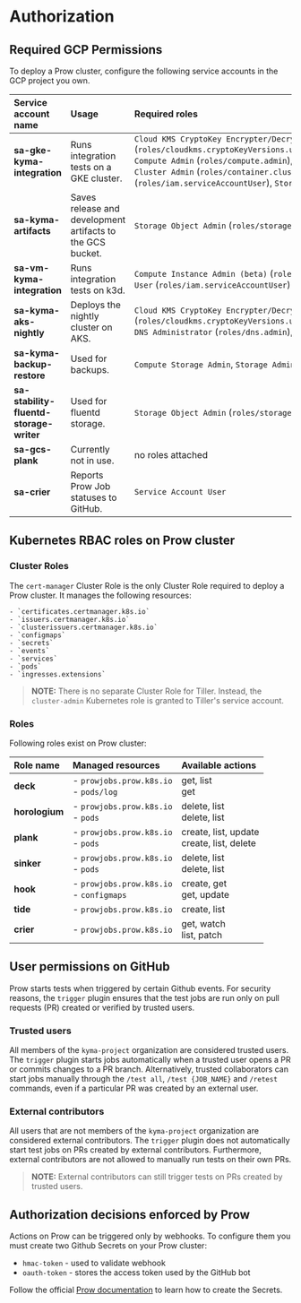 # Authorization

## Required GCP Permissions

To deploy a Prow cluster, configure the following service accounts in the GCP project you own.

| Service account name          | Usage                                                      | Required roles |
| :---------------------------- | :----------------------------------------------------------| :------------- |
| **sa-gke-kyma-integration**   | Runs integration tests on a GKE cluster. | `Cloud KMS CryptoKey Encrypter/Decrypter` (`roles/cloudkms.cryptoKeyVersions.useToDecrypt`,`roles/cloudkms.cryptoKeyVersions.useToEncrypt`,`roles/resourcemanager.projects.get`), `Compute Admin` (`roles/compute.admin`), `Compute Network Admin`,`Kubernetes Engine Admin` (`roles/container.admin`), `Kubernetes Engine Cluster Admin` (`roles/container.clusterAdmin`), `DNS Administrator` (`roles/dns.admin`), `Service Account User` (`roles/iam.serviceAccountUser`), `Storage Admin` (`roles/storage.admin`)
| **sa-kyma-artifacts**         | Saves release and development artifacts to the GCS bucket. | `Storage Object Admin` (`roles/storage.objectAdmin`)
| **sa-vm-kyma-integration**    | Runs integration tests on k3d. | `Compute Instance Admin (beta)` (`roles/compute.instanceAdmin`), `Compute OS Admin Login` (`roles/compute.osAdminLogin`), `Service Account User` (`roles/iam.serviceAccountUser`)
| **sa-kyma-aks-nightly** | Deploys the nightly cluster on AKS. | `Cloud KMS CryptoKey Encrypter/Decrypter` (`roles/cloudkms.cryptoKeyVersions.useToDecrypt`,`roles/cloudkms.cryptoKeyVersions.useToEncrypt`,`roles/resourcemanager.projects.get`), `DNS Administrator` (`roles/dns.admin`), `Storage Object Admin` (`roles/storage.objectAdmin`)
| **sa-kyma-backup-restore** | Used for backups. | `Compute Storage Admin`, `Storage Admin` (`roles/storage.admin`), `Storage Object Admin` (`roles/storage.objectAdmin`)
| **sa-stability-fluentd-storage-writer** | Used for fluentd storage. |  `Storage Object Admin` (`roles/storage.objectAdmin`)
| **sa-gcs-plank**              | Currently not in use. | no roles attached
| **sa-crier**                  | Reports Prow Job statuses to GitHub. | `Service Account User` |


## Kubernetes RBAC roles on Prow cluster

### Cluster Roles

The `cert-manager` Cluster Role is the only Cluster Role required to deploy a Prow cluster. It manages the following resources:

    - `certificates.certmanager.k8s.io` 
    - `issuers.certmanager.k8s.io`
    - `clusterissuers.certmanager.k8s.io`
    - `configmaps`
    - `secrets`
    - `events`
    - `services`
    - `pods`
    - `ingresses.extensions`

> **NOTE:** There is no separate Cluster Role for Tiller. Instead, the `cluster-admin` Kubernetes role is granted to Tiller's service account.

### Roles

Following roles exist on Prow cluster:

| Role name   | Managed resources | Available actions |
| :---------- | :---------------- | :-------------- |
| **deck** | - `prowjobs.prow.k8s.io`  <br> - `pods/log` | get, list <br> get |
| **horologium** | - `prowjobs.prow.k8s.io`  <br> - `pods` | delete, list <br> delete, list |
| **plank** | - `prowjobs.prow.k8s.io` <br> - `pods` | create, list, update <br> create, list, delete |
| **sinker** | - `prowjobs.prow.k8s.io` <br> - `pods` | delete, list <br> delete, list |
| **hook** | - `prowjobs.prow.k8s.io` <br> - `configmaps` | create, get <br> get, update |
| **tide** | - `prowjobs.prow.k8s.io` |  create, list  |
| **crier** | - `prowjobs.prow.k8s.io` | get, watch <br> list, patch |

## User permissions on GitHub

Prow starts tests when triggered by certain Github events. For security reasons, the `trigger` plugin ensures that the test jobs are run only on pull requests (PR) created or verified by trusted users.

### Trusted users
All members of the `kyma-project` organization are considered trusted users. The `trigger` plugin starts jobs automatically when a trusted user opens a PR or commits changes to a PR branch. Alternatively, trusted collaborators can start jobs manually through the `/test all`, `/test {JOB_NAME}` and `/retest` commands, even if a particular PR was created by an external user. 

### External contributors
All users that are not members of the `kyma-project` organization are considered external contributors. The `trigger` plugin does not automatically start test jobs on PRs created by external contributors. Furthermore, external contributors are not allowed to manually run tests on their own PRs.

> **NOTE:** External contributors can still trigger tests on PRs created by trusted users.

## Authorization decisions enforced by Prow

Actions on Prow can be triggered only by webhooks. To configure them you must create two Github Secrets on your Prow cluster:
- `hmac-token` - used to validate webhook
- `oauth-token` - stores the access token used by the GitHub bot

Follow the official [Prow documentation](https://github.com/kubernetes/test-infra/blob/master/prow/getting_started_deploy.md#create-the-github-secrets) to learn how to create the Secrets.
